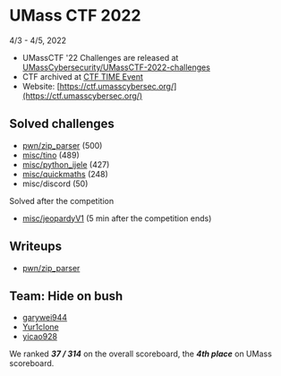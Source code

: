 # UMass CTF 2022

4/3 - 4/5, 2022

- UMassCTF '22 Challenges are released
  at [UMassCybersecurity/UMassCTF-2022-challenges](https://github.com/UMassCybersecurity/UMassCTF-2022-challenges)
- CTF archived at [CTF TIME Event](https://ctftime.org/event/1561)
- Website: [https://ctf.umasscybersec.org/](https://ctf.umasscybersec.org/)

## Solved challenges

- [pwn/zip_parser](pwn/zip_parser) (500)
- [misc/tino](misc/tino) (489)
- [misc/python_ijele](misc/python_ijele) (427)
- [misc/quickmaths](misc/quickmaths) (248)
- misc/discord (50)

Solved after the competition

- [misc/jeopardyV1](misc/jeopardyV2) (5 min after the competition ends)

## Writeups

- [pwn/zip_parser](https://github.com/garywei944/umass_ctf_2022/blob/main/pwn/zip_parser/README.md)

## Team: **Hide on bush**

- [garywei944](https://github.com/garywei944)
- [Yur1clone](https://github.com/Yur1clone)
- [yicao928](https://github.com/yicao928)

We ranked ***37 / 314*** on the overall scoreboard, the ***4th place*** on
UMass scoreboard.
